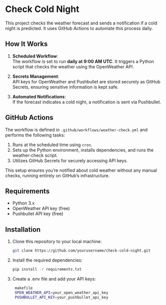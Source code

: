 # Check Cold Night

This project checks the weather forecast and sends a notification if a cold night is predicted. It uses GitHub Actions to automate this process daily.

## How It Works

1. **Scheduled Workflow**:  
   The workflow is set to run **daily at 9:00 AM UTC**. It triggers a Python script that checks the weather using the OpenWeather API.

2. **Secrets Management**:  
   API keys for OpenWeather and Pushbullet are stored securely as GitHub Secrets, ensuring sensitive information is kept safe.

3. **Automated Notifications**:  
   If the forecast indicates a cold night, a notification is sent via Pushbullet.

## GitHub Actions

The workflow is defined in `.github/workflows/weather-check.yml` and performs the following tasks:

1. Runs at the scheduled time using `cron`.
2. Sets up the Python environment, installs dependencies, and runs the weather-check script.
3. Utilizes GitHub Secrets for securely accessing API keys.

This setup ensures you’re notified about cold weather without any manual checks, running entirely on GitHub’s infrastructure.

## Requirements

- Python 3.x
- OpenWeather API key (free)
- Pushbullet API key (free)

## Installation

1. Clone this repository to your local machine:
   ```bash
   git clone https://github.com/yourusername/check-cold-night.git

2. Install the required dependencies:
   ```bash   
   pip install -r requirements.txt

3. Create a .env file and add your API keys:
   ```bash
    makefile
    OPEN_WEATHER_API=your_open_weather_api_key
    PUSHBULLET_API_KEY=your_pushbullet_api_key
